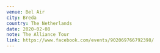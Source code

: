```yaml
---
venue: Bel Air
city: Breda
country: The Netherlands
date: 2020-02-08
note: The Alliance Tour
link: https://www.facebook.com/events/902069766792398/
---
```

